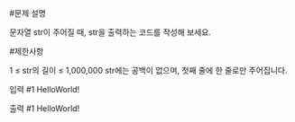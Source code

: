 #문제 설명


문자열 str이 주어질 때, str을 출력하는 코드를 작성해 보세요.



#제한사항


1 ≤ str의 길이 ≤ 1,000,000
str에는 공백이 없으며, 첫째 줄에 한 줄로만 주어집니다.


입력 #1
HelloWorld!

출력 #1
HelloWorld!
